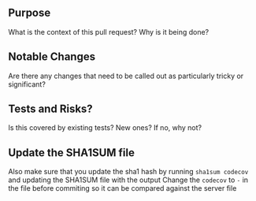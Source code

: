 ## Purpose
What is the context of this pull request? Why is it being done?

## Notable Changes
Are there any changes that need to be called out as particularly tricky or significant?

## Tests and Risks?
Is this covered by existing tests? New ones? If no, why not?

## Update the SHA1SUM file

Also make sure that you update the sha1 hash by running `sha1sum codecov` and updating the SHA1SUM file with the output
Change the `codecov` to `-` in the file before commiting so it can be compared against the server file 




